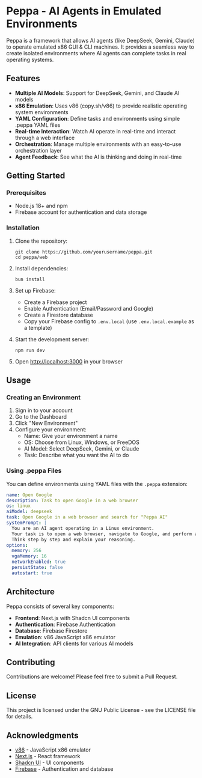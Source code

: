# Peppa - AI Agents in Emulated Environments

Peppa is a framework that allows AI agents (like DeepSeek, Gemini, Claude) to operate emulated x86 GUI & CLI machines. It provides a seamless way to create isolated environments where AI agents can complete tasks in real operating systems.

## Features

- **Multiple AI Models**: Support for DeepSeek, Gemini, and Claude AI models
- **x86 Emulation**: Uses v86 (copy.sh/v86) to provide realistic operating system environments
- **YAML Configuration**: Define tasks and environments using simple .peppa YAML files
- **Real-time Interaction**: Watch AI operate in real-time and interact through a web interface
- **Orchestration**: Manage multiple environments with an easy-to-use orchestration layer
- **Agent Feedback**: See what the AI is thinking and doing in real-time

## Getting Started

### Prerequisites

- Node.js 18+ and npm
- Firebase account for authentication and data storage

### Installation

1. Clone the repository:
   ```
   git clone https://github.com/yourusername/peppa.git
   cd peppa/web
   ```

2. Install dependencies:
   ```
   bun install
   ```

3. Set up Firebase:
   - Create a Firebase project
   - Enable Authentication (Email/Password and Google)
   - Create a Firestore database
   - Copy your Firebase config to `.env.local` (use `.env.local.example` as a template)

4. Start the development server:
   ```
   npm run dev
   ```

5. Open [http://localhost:3000](http://localhost:3000) in your browser

## Usage

### Creating an Environment

1. Sign in to your account
2. Go to the Dashboard
3. Click "New Environment"
4. Configure your environment:
   - Name: Give your environment a name
   - OS: Choose from Linux, Windows, or FreeDOS
   - AI Model: Select DeepSeek, Gemini, or Claude
   - Task: Describe what you want the AI to do

### Using .peppa Files

You can define environments using YAML files with the `.peppa` extension:

```yaml
name: Open Google
description: Task to open Google in a web browser
os: linux
aiModel: deepseek
task: Open Google in a web browser and search for "Peppa AI"
systemPrompt: |
  You are an AI agent operating in a Linux environment.
  Your task is to open a web browser, navigate to Google, and perform a search.
  Think step by step and explain your reasoning.
options:
  memory: 256
  vgaMemory: 16
  networkEnabled: true
  persistState: false
  autostart: true
```

## Architecture

Peppa consists of several key components:

- **Frontend**: Next.js with Shadcn UI components
- **Authentication**: Firebase Authentication
- **Database**: Firebase Firestore
- **Emulation**: v86 JavaScript x86 emulator
- **AI Integration**: API clients for various AI models

## Contributing

Contributions are welcome! Please feel free to submit a Pull Request.

## License

This project is licensed under the GNU Public License - see the LICENSE file for details.

## Acknowledgments

- [v86](https://github.com/copy/v86) - JavaScript x86 emulator
- [Next.js](https://nextjs.org/) - React framework
- [Shadcn UI](https://ui.shadcn.com/) - UI components
- [Firebase](https://firebase.google.com/) - Authentication and database
